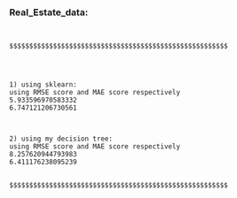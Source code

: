 
### Real_Estate_data:

<pre>
<code>

$$$$$$$$$$$$$$$$$$$$$$$$$$$$$$$$$$$$$$$$$$$$$$$$$$$$$$$




1) using sklearn: 
using RMSE score and MAE score respectively
5.933596970583332
6.747121206730561



2) using my decision tree:
using RMSE score and MAE score respectively
8.257620944793983
6.411176238095239


$$$$$$$$$$$$$$$$$$$$$$$$$$$$$$$$$$$$$$$$$$$$$$$$$$$$$$$

</pre>
</code>